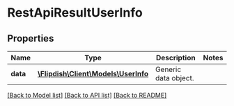 # RestApiResultUserInfo

## Properties
Name | Type | Description | Notes
------------ | ------------- | ------------- | -------------
**data** | [**\Flipdish\\Client\Models\UserInfo**](UserInfo.md) | Generic data object. | 

[[Back to Model list]](../README.md#documentation-for-models) [[Back to API list]](../README.md#documentation-for-api-endpoints) [[Back to README]](../README.md)


